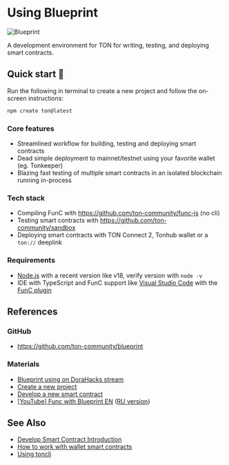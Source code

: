 

# Using Blueprint

![Blueprint](\img\blueprint\logo.svg)

A development environment for TON for writing, testing, and deploying smart contracts.

## Quick start 🚀

Run the following in terminal to create a new project and follow the on-screen instructions:

```bash
npm create ton@latest
```

### Core features

- Streamlined workflow for building, testing and deploying smart contracts
- Dead simple deployment to mainnet/testnet using your favorite wallet (eg. Tonkeeper)
- Blazing fast testing of multiple smart contracts in an isolated blockchain running in-process

### Tech stack
- Compiling FunC with https://github.com/ton-community/func-js (no cli)
- Testing smart contracts with https://github.com/ton-community/sandbox
- Deploying smart contracts with TON Connect 2, Tonhub wallet or a `ton://` deeplink

### Requirements

- [Node.js](https://nodejs.org/) with a recent version like v18, verify version with `node -v`
- IDE with TypeScript and FunC support like [Visual Studio Code](https://code.visualstudio.com/) with the [FunC plugin](https://marketplace.visualstudio.com/items?itemName=tonwhales.func-vscode)

## References

### GitHub

- https://github.com/ton-community/blueprint

### Materials

- [Blueprint using on DoraHacks stream](https://www.youtube.com/watch?v=5ROXVM-Fojo)
- [Create a new project](https://github.com/ton-community/blueprint#create-a-new-project)
- [Develop a new smart contract](https://github.com/ton-community/blueprint#develop-a-new-contract)
- [[YouTube] Func with Blueprint EN](https://www.youtube.com/watch?v=7omBDfSqGfA&list=PLtUBO1QNEKwtO_zSyLj-axPzc9O9rkmYa) ([RU version](https://youtube.com/playlist?list=PLyDBPwv9EPsA5vcUM2vzjQOomf264IdUZ))


## See Also

* [Develop Smart Contract Introduction](/develop/smart-contracts/)
* [How to work with wallet smart contracts](/develop/smart-contracts/tutorials/wallet)
* [Using toncli](/develop/smart-contracts/sdk/toncli)

